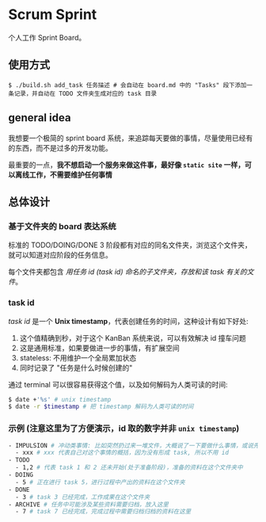 # Scrum Sprint

个人工作 Sprint Board。

## 使用方式

```console
$ ./build.sh add_task 任务描述 # 会自动在 board.md 中的 "Tasks" 段下添加一条记录，并自动在 TODO 文件夹生成对应的 task 目录
```

## general idea

我想要一个极简的 sprint board 系统，来追踪每天要做的事情，尽量使用已经有的东西，而不是过多的开发功能。

最重要的一点，**我不想启动一个服务来做这件事，最好像 `static site` 一样，可以离线工作，不需要维护任何事情**

## 总体设计

### 基于文件夹的 board 表达系统

标准的 TODO/DOING/DONE 3 阶段都有对应的同名文件夹，浏览这个文件夹，就可以知道对应阶段的任务信息。

每个文件夹都包含 _用任务 id (task id) 命名的子文件夹，存放和该 task 有关的文件_。

### task id

_task id_ 是一个 **Unix timestamp**，代表创建任务的时间，这种设计有如下好处:

1. 这个值精确到秒，对于这个 KanBan 系统来说，可以有效解决 id 撞车问题
2. 这是通用标准，如果要做进一步的事情，有扩展空间
3. stateless: 不用维护一个全局累加状态
4. 同时记录了 "任务是什么时候创建的"

通过 terminal 可以很容易获得这个值，以及如何解码为人类可读的时间:

```bash
$ date +'%s' # unix timestamp
$ date -r $timestamp # 把 timestamp 解码为人类可读的时间
```

### 示例 (注意这里为了方便演示，id 取的数字并非 `unix timestamp`)

```bash
- IMPULSION # 冲动类事情: 比如突然扔过来一堆文件，大概说了一下要做什么事情，或说先看看熟悉情况，需求描述模糊，未达到可以做的程度
  - xxx # xxx 代表自己对这个事情的概括，因为没有形成 task, 所以不用 id
- TODO
  - 1,2 # 代表 task 1 和 2 还未开始(处于准备阶段)，准备的资料在这个文件夹中
- DOING
  - 5 # 正在进行 task 5，进行过程中产出的资料在这个文件夹
- DONE
  - 3 # task 3 已经完成，工作成果在这个文件夹
- ARCHIVE # 任务中可能涉及某些资料需要归档，放入这里
  - 7 # task 7 已经完成，完成过程中需要归档归档的资料在这里
```
